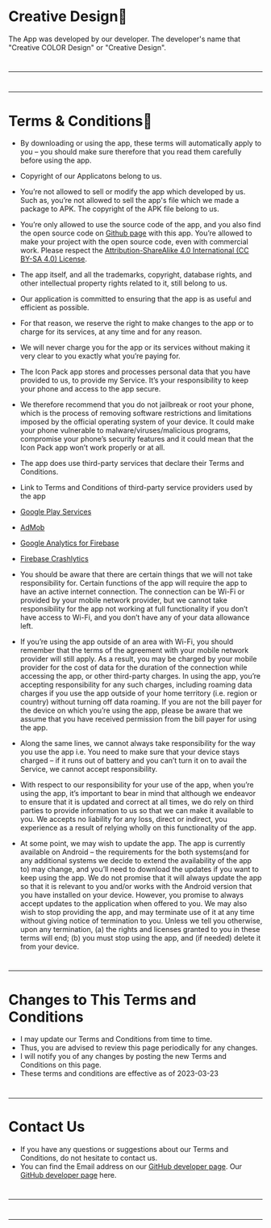 #  Creative Design🎨
The App was developed by our developer. The developer's name that "Creative COLOR Design" or "Creative Design".

#
---
#
#
---
#

# Terms & Conditions💎

- By downloading or using the app, these terms will automatically apply to you – you should make sure therefore that you read them carefully before using the app. 
- Copyright of our Applicatons belong to us.  
- You’re not allowed to sell or modify the app which developed by us. Such as, you’re not allowed to sell the app's file which we made a package to APK. The copyright of the APK file belong to us.
- You’re only allowed to use the source code of the app, and you also find the open source code on [Github page](https://github.com/Creative-COLOR-Design/COLOR-STONE-Iconpack) with this app. You’re allowed to make your project with the open source code, even with commercial work. Please respect the [Attribution-ShareAlike 4.0 International (CC BY-SA 4.0) License](https://creativecommons.org/licenses/by-sa/4.0).
- The app itself, and all the trademarks, copyright, database rights, and other intellectual property rights related to it, still belong to us.
- Our application is committed to ensuring that the app is as useful and efficient as possible. 
- For that reason, we reserve the right to make changes to the app or to charge for its services, at any time and for any reason. 
- We will never charge you for the app or its services without making it very clear to you exactly what you’re paying for.
- The Icon Pack app stores and processes personal data that you have provided to us, to provide my Service. It’s your responsibility to keep your phone and access to the app secure. 
- We therefore recommend that you do not jailbreak or root your phone, which is the process of removing software restrictions and limitations imposed by the official operating system of your device. It could make your phone vulnerable to malware/viruses/malicious programs, compromise your phone’s security features and it could mean that the Icon Pack app won’t work properly or at all.
- The app does use third-party services that declare their Terms and Conditions.
- Link to Terms and Conditions of third-party service providers used by the app
- [Google Play Services](https://policies.google.com/terms)
- [AdMob](https://developers.google.com/admob/terms)
- [Google Analytics for Firebase](https://firebase.google.com/terms/analytics)
- [Firebase Crashlytics](https://firebase.google.com/terms/crashlytics)

- You should be aware that there are certain things that we will not take responsibility for. Certain functions of the app will require the app to have an active internet connection. The connection can be Wi-Fi or provided by your mobile network provider, but we cannot take responsibility for the app not working at full functionality if you don’t have access to Wi-Fi, and you don’t have any of your data allowance left.
- If you’re using the app outside of an area with Wi-Fi, you should remember that the terms of the agreement with your mobile network provider will still apply. As a result, you may be charged by your mobile provider for the cost of data for the duration of the connection while accessing the app, or other third-party charges. In using the app, you’re accepting responsibility for any such charges, including roaming data charges if you use the app outside of your home territory (i.e. region or country) without turning off data roaming. If you are not the bill payer for the device on which you’re using the app, please be aware that we assume that you have received permission from the bill payer for using the app.
- Along the same lines, we cannot always take responsibility for the way you use the app i.e. You need to make sure that your device stays charged – if it runs out of battery and you can’t turn it on to avail the Service, we cannot accept responsibility.
- With respect to our responsibility for your use of the app, when you’re using the app, it’s important to bear in mind that although we endeavor to ensure that it is updated and correct at all times, we do rely on third parties to provide information to us so that we can make it available to you. We accepts no liability for any loss, direct or indirect, you experience as a result of relying wholly on this functionality of the app.
- At some point, we may wish to update the app. The app is currently available on Android – the requirements for the both systems(and for any additional systems we decide to extend the availability of the app to) may change, and you’ll need to download the updates if you want to keep using the app. We do not promise that it will always update the app so that it is relevant to you and/or works with the Android version that you have installed on your device. However, you promise to always accept updates to the application when offered to you. We may also wish to stop providing the app, and may terminate use of it at any time without giving notice of termination to you. Unless we tell you otherwise, upon any termination, (a) the rights and licenses granted to you in these terms will end; (b) you must stop using the app, and (if needed) delete it from your device.

#
---
#

# Changes to This Terms and Conditions
- I may update our Terms and Conditions from time to time. 
- Thus, you are advised to review this page periodically for any changes. 
- I will notify you of any changes by posting the new Terms and Conditions on this page.
- These terms and conditions are effective as of 2023-03-23

#
---
#

# Contact Us
- If you have any questions or suggestions about our Terms and Conditions, do not hesitate to contact us.
- You can find the Email address on our [GitHub developer page](https://github.com/Creative-COLOR-Design). Our [GitHub developer page](https://github.com/Creative-COLOR-Design/COLOR-STONE-Iconpack) here.

#
---
#
#
---
#






